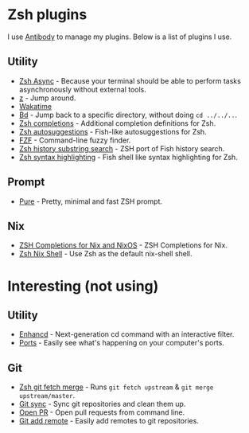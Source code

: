 # Zsh plugins
I use [Antibody](https://github.com/getantibody/antibody) to manage my plugins. Below is a list of plugins I use.

## Utility
- [Zsh Async](https://github.com/mafredri/zsh-async) - Because your terminal should be able to perform tasks asynchronously without external tools.
- [z](https://github.com/rupa/z) - Jump around.
- [Wakatime](https://github.com/sobolevn/wakatime-zsh-plugin)
- [Bd](https://github.com/Tarrasch/zsh-bd) - Jump back to a specific directory, without doing `cd ../../..`.
- [Zsh completions](https://github.com/zsh-users/zsh-completions) - Additional completion definitions for Zsh.
- [Zsh autosuggestions](https://github.com/zsh-users/zsh-autosuggestions) - Fish-like autosuggestions for Zsh.
- [FZF](https://github.com/junegunn/fzf) - Command-line fuzzy finder.
- [Zsh history substring search](https://github.com/zsh-users/zsh-history-substring-search) - ZSH port of Fish history search.
- [Zsh syntax highlighting](https://github.com/zsh-users/zsh-syntax-highlighting) - Fish shell like syntax highlighting for Zsh.

## Prompt
- [Pure](https://github.com/sindresorhus/pure) - Pretty, minimal and fast ZSH prompt.

## Nix
- [ZSH Completions for Nix and NixOS](https://github.com/spwhitt/nix-zsh-completions) - ZSH Completions for Nix.
- [Zsh Nix Shell](https://github.com/chisui/zsh-nix-shell) - Use Zsh as the default nix-shell shell.

# Interesting (not using)
## Utility
- [Enhancd](https://github.com/b4b4r07/enhancd) - Next-generation cd command with an interactive filter.
- [Ports](https://github.com/caarlos0/ports) - Easily see what's happening on your computer's ports.

## Git
- [Zsh git fetch merge](https://github.com/caarlos0/zsh-git-fetch-merge) - Runs `git fetch upstream` & `git merge upstream/master`.
- [Git sync](https://github.com/caarlos0/zsh-git-sync) - Sync git repositories and clean them up.
- [Open PR](https://github.com/caarlos0/zsh-open-pr) - Open pull requests from command line.
- [Git add remote](https://github.com/caarlos0/git-add-remote) - Easily add remotes to git repositories.
